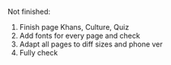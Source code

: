 Not finished:
1. Finish page Khans, Culture, Quiz
2. Add fonts for every page and check
3. Adapt all pages to diff sizes and phone ver
4. Fully check